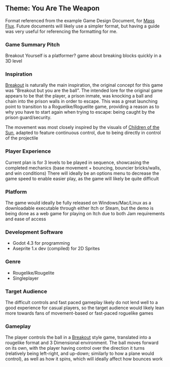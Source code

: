 ## Theme: You Are The Weapon


Format referenced from the example Game Design Document, for [Mass Flux](https://docs.google.com/document/d/1Vl7BMvzUOhbunJrI_X1gUc6x-LAp3aaBiPwHUf27B70). Future documents will likely use a simpler format, but having a guide was very useful for referencing the formatting for me.

### Game Summary Pitch
Breakout Yourself is a platformer? game about breaking blocks quickly in a 3D level

### Inspiration
[Breakout](https://en.wikipedia.org/wiki/Breakout_(video_game)) is naturally the main inspiration, the original concept for this game was "Breakout but you are the ball". 
The intended lore for the original game appears to be that the player, a prison inmate, was knocking a ball and chain into the prison walls in order to escape. 
This was a great launching point to transition to a Roguelike/Roguelite game, providing a reason as to why you have to start again when trying to escape: being caught by the prison guard/security.

The movement was most closely inspired by the visuals of [Children of the Sun](https://store.steampowered.com/app/1309950/Children_of_the_Sun/), adapted to feature continuous control, due to being directly in control of the projectile

### Player Experience
Current plan is for 3 levels to be played in sequence, showcasing the completed mechanics (base movement + bouncing, bouncier bricks/walls, and win conditions)
There will ideally be an options menu to decrease the game speed to enable easier play, as the game will likely be quite difficult

### Platform
The game would ideally be fully released on Windows/Mac/Linux as a downloadable executable through either Itch or Steam, but the demo is being done as a web game for playing on Itch due to both Jam requirements and ease of access

### Development Software
- Godot 4.3 for programming
- Aseprite 1.x dev (compiled) for 2D Sprites

### Genre
- Rougelike/Rougelite
- Singleplayer

### Target Audience
The difficult controls and fast paced gameplay likely do not lend well to a good experience for casual players, so the target audience would likely lean more towards fans of movement-based or fast-paced roguelike games

### Gameplay
The player controls the ball in a [Breakout](https://en.wikipedia.org/wiki/Breakout_(video_game)) style game, translated into a rougelike format and 3 Dimensional environment. 
The ball moves forward on its own, with the player having control over the direction it turns (relatively being left-right, and up-down; similarly to how a plane would control), as well as how it spins, which will ideally affect how bounces work
